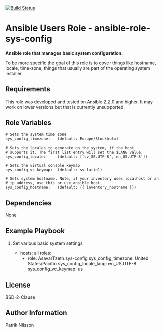 [![Build Status](https://travis-ci.org/AsavarTzeth/ansible-role-sys-config.svg?branch=master)](https://travis-ci.org/AsavarTzeth/ansible-role-sys-config)

Ansible Users Role - ansible-role-sys-config
============================================

**Ansible role that manages basic system configuration.**

To be more specific the goal of this role is to cover things like
hostname, locale, time-zone; things that usually are part of the
operating system installer.

Requirements
------------

This role was developed and tested on Ansible 2.2.0 and higher.
It may work on lower versions but that is currently unsupported.

Role Variables
--------------

    # Sets the system time zone
    sys_config_timezone:   (default: Europe/Stockholm)

    # Sets the locales to generate on the system, if the host
    # supports it. The first list entry will set the $LANG value.
    sys_config_locale:     (default: ['sv_SE.UTF-8','en_US.UTF-8'])

    # Sets the virtual console keymap
    sys_config_vc_keymap:  (default: sv-latin1)

    # Sets system hostname. Note, if your inventory uses localhost or an
    # ip address, use this or use ansible_host.
    sys_config_hostname:   (default: {{ inventory_hostname }})


Dependencies
------------

None

Example Playbook
----------------

1) Set various basic system settings

    - hosts: all
      roles:
        - role: AsavarTzeth.sys-config
          sys_config_timezone: United States/Pacific
          sys_config_locale_lang: en_US.UTF-8
          sys_config_vc_keymap: us

License
-------

BSD-2-Clause

Author Information
------------------

Patrik Nilsson
